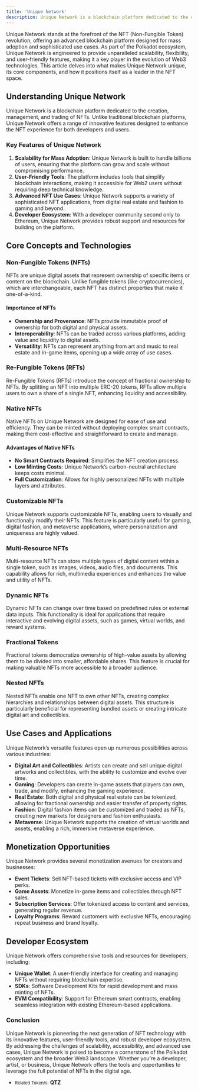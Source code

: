 ```yaml
---
title: 'Unique Network'
description: Unique Network is a blockchain platform dedicated to the creation, management, and trading of NFTs.
---
```


Unique Network stands at the forefront of the NFT (Non-Fungible Token) revolution, offering an advanced blockchain platform designed for mass adoption and sophisticated use cases. As part of the Polkadot ecosystem, Unique Network is engineered to provide unparalleled scalability, flexibility, and user-friendly features, making it a key player in the evolution of Web3 technologies. This article delves into what makes Unique Network unique, its core components, and how it positions itself as a leader in the NFT space.

## Understanding Unique Network
Unique Network is a blockchain platform dedicated to the creation, management, and trading of NFTs. Unlike traditional blockchain platforms, Unique Network offers a range of innovative features designed to enhance the NFT experience for both developers and users.

### Key Features of Unique Network
1. **Scalability for Mass Adoption**: Unique Network is built to handle billions of users, ensuring that the platform can grow and scale without compromising performance.
2. **User-Friendly Tools**: The platform includes tools that simplify blockchain interactions, making it accessible for Web2 users without requiring deep technical knowledge.
3. **Advanced NFT Use Cases**: Unique Network supports a variety of sophisticated NFT applications, from digital real estate and fashion to gaming and beyond.
4. **Developer Ecosystem**: With a developer community second only to Ethereum, Unique Network provides robust support and resources for building on the platform.

## Core Concepts and Technologies
### Non-Fungible Tokens (NFTs)
NFTs are unique digital assets that represent ownership of specific items or content on the blockchain. Unlike fungible tokens (like cryptocurrencies), which are interchangeable, each NFT has distinct properties that make it one-of-a-kind.

#### Importance of NFTs
- **Ownership and Provenance**: NFTs provide immutable proof of ownership for both digital and physical assets.
- **Interoperability**: NFTs can be traded across various platforms, adding value and liquidity to digital assets.
- **Versatility**: NFTs can represent anything from art and music to real estate and in-game items, opening up a wide array of use cases.

### Re-Fungible Tokens (RFTs)
Re-Fungible Tokens (RFTs) introduce the concept of fractional ownership to NFTs. By splitting an NFT into multiple ERC-20 tokens, RFTs allow multiple users to own a share of a single NFT, enhancing liquidity and accessibility.

### Native NFTs
Native NFTs on Unique Network are designed for ease of use and efficiency. They can be minted without deploying complex smart contracts, making them cost-effective and straightforward to create and manage.

#### Advantages of Native NFTs
- **No Smart Contracts Required**: Simplifies the NFT creation process.
- **Low Minting Costs**: Unique Network’s carbon-neutral architecture keeps costs minimal.
- **Full Customization**: Allows for highly personalized NFTs with multiple layers and attributes.

### Customizable NFTs
Unique Network supports customizable NFTs, enabling users to visually and functionally modify their NFTs. This feature is particularly useful for gaming, digital fashion, and metaverse applications, where personalization and uniqueness are highly valued.

### Multi-Resource NFTs
Multi-resource NFTs can store multiple types of digital content within a single token, such as images, videos, audio files, and documents. This capability allows for rich, multimedia experiences and enhances the value and utility of NFTs.

### Dynamic NFTs
Dynamic NFTs can change over time based on predefined rules or external data inputs. This functionality is ideal for applications that require interactive and evolving digital assets, such as games, virtual worlds, and reward systems.

### Fractional Tokens
Fractional tokens democratize ownership of high-value assets by allowing them to be divided into smaller, affordable shares. This feature is crucial for making valuable NFTs more accessible to a broader audience.

### Nested NFTs
Nested NFTs enable one NFT to own other NFTs, creating complex hierarchies and relationships between digital assets. This structure is particularly beneficial for representing bundled assets or creating intricate digital art and collectibles.

## Use Cases and Applications
Unique Network’s versatile features open up numerous possibilities across various industries:
- **Digital Art and Collectibles**: Artists can create and sell unique digital artworks and collectibles, with the ability to customize and evolve over time.
- **Gaming**: Developers can create in-game assets that players can own, trade, and modify, enhancing the gaming experience.
- **Real Estate**: Both digital and physical real estate can be tokenized, allowing for fractional ownership and easier transfer of property rights.
- **Fashion**: Digital fashion items can be customized and traded as NFTs, creating new markets for designers and fashion enthusiasts.
- **Metaverse**: Unique Network supports the creation of virtual worlds and assets, enabling a rich, immersive metaverse experience.

## Monetization Opportunities
Unique Network provides several monetization avenues for creators and businesses:
- **Event Tickets**: Sell NFT-based tickets with exclusive access and VIP perks.
- **Game Assets**: Monetize in-game items and collectibles through NFT sales.
- **Subscription Services**: Offer tokenized access to content and services, generating regular revenue.
- **Loyalty Programs**: Reward customers with exclusive NFTs, encouraging repeat business and brand loyalty.

## Developer Ecosystem
Unique Network offers comprehensive tools and resources for developers, including:
- **Unique Wallet**: A user-friendly interface for creating and managing NFTs without requiring blockchain expertise.
- **SDKs**: Software Development Kits for rapid development and mass minting of NFTs.
- **EVM Compatibility**: Support for Ethereum smart contracts, enabling seamless integration with existing Ethereum-based applications.

### Conclusion
Unique Network is pioneering the next generation of NFT technology with its innovative features, user-friendly tools, and robust developer ecosystem. By addressing the challenges of scalability, accessibility, and advanced use cases, Unique Network is poised to become a cornerstone of the Polkadot ecosystem and the broader Web3 landscape. Whether you’re a developer, artist, or business, Unique Network offers the tools and opportunities to leverage the full potential of NFTs in the digital age.
- <small>Related Token/s:</small> **QTZ**